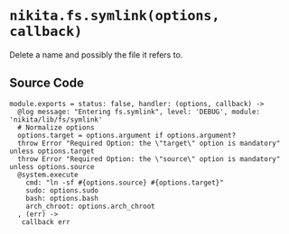 
# `nikita.fs.symlink(options, callback)`

Delete a name and possibly the file it refers to.

## Source Code

    module.exports = status: false, handler: (options, callback) ->
      @log message: "Entering fs.symlink", level: 'DEBUG', module: 'nikita/lib/fs/symlink'
      # Normalize options
      options.target = options.argument if options.argument?
      throw Error "Required Option: the \"target\" option is mandatory" unless options.target
      throw Error "Required Option: the \"source\" option is mandatory" unless options.source
      @system.execute
        cmd: "ln -sf #{options.source} #{options.target}"
        sudo: options.sudo
        bash: options.bash
        arch_chroot: options.arch_chroot
      , (err) ->
       callback err
